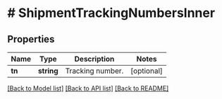 # # ShipmentTrackingNumbersInner

## Properties

Name | Type | Description | Notes
------------ | ------------- | ------------- | -------------
**tn** | **string** | Tracking number. | [optional]

[[Back to Model list]](../../README.md#models) [[Back to API list]](../../README.md#endpoints) [[Back to README]](../../README.md)
